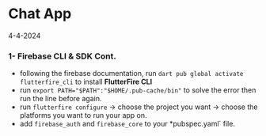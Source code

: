 # Chat App
4-4-2024

### 1- Firebase CLI & SDK Cont.
* following the firebase documentation, run `dart pub global activate flutterfire_cli` to install **FlutterFire CLI**
* run `export PATH="$PATH":"$HOME/.pub-cache/bin"` to solve the error then run the line before again.
* run `flutterfire configure` -> choose the project you want -> choose the platforms you want to run your app on.
* add `firebase_auth` and `firebase_core` to your *pubspec.yaml` file.
